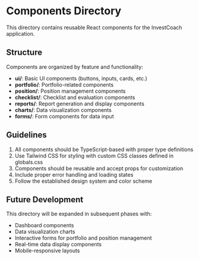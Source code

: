 # Components Directory

This directory contains reusable React components for the InvestCoach application.

## Structure

Components are organized by feature and functionality:

- **ui/**: Basic UI components (buttons, inputs, cards, etc.)
- **portfolio/**: Portfolio-related components
- **position/**: Position management components
- **checklist/**: Checklist and evaluation components
- **reports/**: Report generation and display components
- **charts/**: Data visualization components
- **forms/**: Form components for data input

## Guidelines

1. All components should be TypeScript-based with proper type definitions
2. Use Tailwind CSS for styling with custom CSS classes defined in globals.css
3. Components should be reusable and accept props for customization
4. Include proper error handling and loading states
5. Follow the established design system and color scheme

## Future Development

This directory will be expanded in subsequent phases with:

- Dashboard components
- Data visualization charts
- Interactive forms for portfolio and position management
- Real-time data display components
- Mobile-responsive layouts
